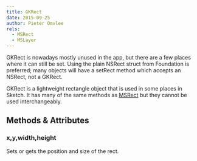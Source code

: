 ```yaml
---
title: GKRect
date: 2015-09-25
author: Pieter Omvlee
rels:
  - MSRect
  - MSLayer
---
```




GKRect is nowadays mostly unused in the app, but there are a few places where it can still be set. Using the plain NSRect struct from Foundation is preferred; many objects will have a setRect method which accepts an NSRect, not a GKRect.

GKRect is a lightweight rectangle object that is used in some places in Sketch. It has many of the same methods as [MSRect](/docs/MSRect/) but they cannot be used interchangeably.


## Methods & Attributes

### x,y,width,height

Sets or gets the position and size of the rect.
